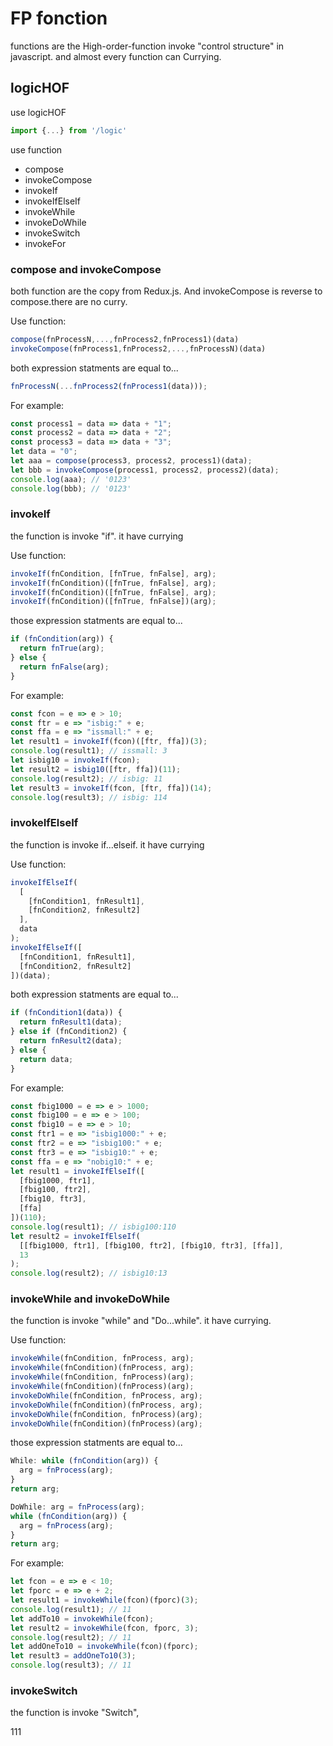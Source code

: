 # FP fonction

functions are the High-order-function invoke "control structure" in javascript. and almost every function can Currying.

## logicHOF

use logicHOF

```javascript
import {...} from '/logic'
```

use function

- compose
- invokeCompose
- invokeIf
- invokeIfElseIf
- invokeWhile
- invokeDoWhile
- invokeSwitch
- invokeFor

### compose and invokeCompose

both function are the copy from Redux.js. And invokeCompose is reverse to compose.there are no curry.

Use function:

```javascript
compose(fnProcessN,...,fnProcess2,fnProcess1)(data)
invokeCompose(fnProcess1,fnProcess2,...,fnProcessN)(data)
```

both expression statments are equal to...

```javascript
fnProcessN(...fnProcess2(fnProcess1(data)));
```

For example:

```javascript
const process1 = data => data + "1";
const process2 = data => data + "2";
const process3 = data => data + "3";
let data = "0";
let aaa = compose(process3, process2, process1)(data);
let bbb = invokeCompose(process1, process2, process2)(data);
console.log(aaa); // '0123'
console.log(bbb); // '0123'
```

### invokeIf

the function is invoke "if". it have currying

Use function:

```javascript
invokeIf(fnCondition, [fnTrue, fnFalse], arg);
invokeIf(fnCondition)([fnTrue, fnFalse], arg);
invokeIf(fnCondition)([fnTrue, fnFalse], arg);
invokeIf(fnCondition)([fnTrue, fnFalse])(arg);
```

those expression statments are equal to...

```javascript
if (fnCondition(arg)) {
  return fnTrue(arg);
} else {
  return fnFalse(arg);
}
```

For example:

```javascript
const fcon = e => e > 10;
const ftr = e => "isbig:" + e;
const ffa = e => "issmall:" + e;
let result1 = invokeIf(fcon)([ftr, ffa])(3);
console.log(result1); // issmall: 3
let isbig10 = invokeIf(fcon);
let result2 = isbig10([ftr, ffa])(11);
console.log(result2); // isbig: 11
let result3 = invokeIf(fcon, [ftr, ffa])(14);
console.log(result3); // isbig: 114
```

### invokeIfElseIf

the function is invoke if...elseif. it have currying

Use function:

```javascript
invokeIfElseIf(
  [
    [fnCondition1, fnResult1],
    [fnCondition2, fnResult2]
  ],
  data
);
invokeIfElseIf([
  [fnCondition1, fnResult1],
  [fnCondition2, fnResult2]
])(data);
```

both expression statments are equal to...

```javascript
if (fnCondition1(data)) {
  return fnResult1(data);
} else if (fnCondition2) {
  return fnResult2(data);
} else {
  return data;
}
```

For example:

```javascript
const fbig1000 = e => e > 1000;
const fbig100 = e => e > 100;
const fbig10 = e => e > 10;
const ftr1 = e => "isbig1000:" + e;
const ftr2 = e => "isbig100:" + e;
const ftr3 = e => "isbig10:" + e;
const ffa = e => "nobig10:" + e;
let result1 = invokeIfElseIf([
  [fbig1000, ftr1],
  [fbig100, ftr2],
  [fbig10, ftr3],
  [ffa]
])(110);
console.log(result1); // isbig100:110
let result2 = invokeIfElseIf(
  [[fbig1000, ftr1], [fbig100, ftr2], [fbig10, ftr3], [ffa]],
  13
);
console.log(result2); // isbig10:13
```

### invokeWhile and invokeDoWhile

the function is invoke "while" and "Do...while". it have currying.

Use function:

```javascript
invokeWhile(fnCondition, fnProcess, arg);
invokeWhile(fnCondition)(fnProcess, arg);
invokeWhile(fnCondition, fnProcess)(arg);
invokeWhile(fnCondition)(fnProcess)(arg);
invokeDoWhile(fnCondition, fnProcess, arg);
invokeDoWhile(fnCondition)(fnProcess, arg);
invokeDoWhile(fnCondition, fnProcess)(arg);
invokeDoWhile(fnCondition)(fnProcess)(arg);
```

those expression statments are equal to...

```javascript
While: while (fnCondition(arg)) {
  arg = fnProcess(arg);
}
return arg;

DoWhile: arg = fnProcess(arg);
while (fnCondition(arg)) {
  arg = fnProcess(arg);
}
return arg;
```

For example:

```javascript
let fcon = e => e < 10;
let fporc = e => e + 2;
let result1 = invokeWhile(fcon)(fporc)(3);
console.log(result1); // 11
let addTo10 = invokeWhile(fcon);
let result2 = invokeWhile(fcon, fporc, 3);
console.log(result2); // 11
let addOneTo10 = invokeWhile(fcon)(fporc);
let result3 = addOneTo10(3);
console.log(result3); // 11
```

### invokeSwitch

the function is invoke "Switch",

111
